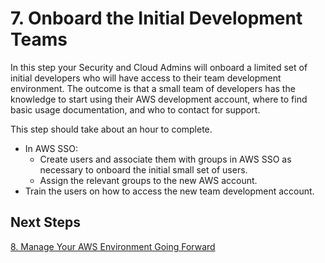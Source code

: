 # 7. Onboard the Initial Development Teams

In this step your Security and Cloud Admins will onboard a limited set of initial developers who will have access to their team development environment. The outcome is that a small team of developers has the knowledge to start using their AWS development account, where to find basic usage documentation, and who to contact for support.

This step should take about an hour to complete.

* In AWS SSO:
    * Create users and associate them with groups in AWS SSO as necessary to onboard the initial small set of users.
    * Assign the relevant groups to the new AWS account.
* Train the users on how to access the new team development account.

## Next Steps

[8. Manage Your AWS Environment Going Forward](2-8-manage-aws-environment.md)
